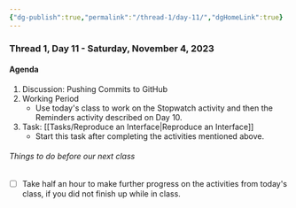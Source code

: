 ```yaml
---
{"dg-publish":true,"permalink":"/thread-1/day-11/","dgHomeLink":true}
---
```


### Thread 1, Day 11 - Saturday, November 4, 2023
#### Agenda
1. Discussion: Pushing Commits to GitHub 
2. Working Period
	- Use today's class to work on the Stopwatch activity and then the Reminders activity described on Day 10.
3. Task: [[Tasks/Reproduce an Interface\|Reproduce an Interface]]
	- Start this task after completing the activities mentioned above.

###### Things to do before our next class
- [ ] Take half an hour to make further progress on the activities from today's class, if you did not finish up while in class.
